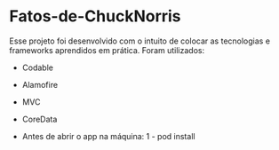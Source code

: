 # Fatos-de-ChuckNorris

Esse projeto foi desenvolvido com o intuito de colocar as tecnologias e frameworks aprendidos em prática.
Foram utilizados: 
- Codable
- Alamofire
- MVC
- CoreData

- Antes de abrir o app na máquina:
1 - pod install
